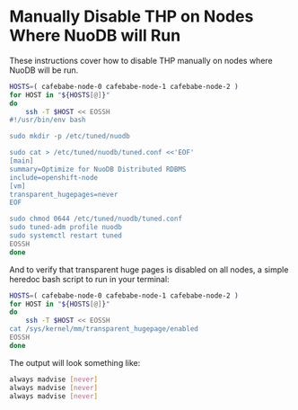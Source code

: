 # Manually Disable THP on Nodes Where NuoDB will Run

These instructions cover how to disable THP manually on nodes where NuoDB will be run.

```bash
HOSTS=( cafebabe-node-0 cafebabe-node-1 cafebabe-node-2 )
for HOST in "${HOSTS[@]}"
do
    ssh -T $HOST << EOSSH
#!/usr/bin/env bash

sudo mkdir -p /etc/tuned/nuodb

sudo cat > /etc/tuned/nuodb/tuned.conf <<'EOF'
[main]
summary=Optimize for NuoDB Distributed RDBMS
include=openshift-node
[vm]
transparent_hugepages=never
EOF

sudo chmod 0644 /etc/tuned/nuodb/tuned.conf
sudo tuned-adm profile nuodb
sudo systemctl restart tuned
EOSSH
done
```

And to verify that transparent huge pages is disabled on all nodes, a simple heredoc bash script to run in your terminal:

```bash
HOSTS=( cafebabe-node-0 cafebabe-node-1 cafebabe-node-2 )
for HOST in "${HOSTS[@]}"
do
    ssh -T $HOST << EOSSH
cat /sys/kernel/mm/transparent_hugepage/enabled
EOSSH
done
```

The output will look something like:

```bash
always madvise [never]
always madvise [never]
always madvise [never]
```

